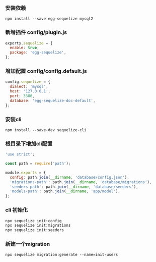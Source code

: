 ### 安装依赖
`npm install --save egg-sequelize mysql2`


### 新增插件 config/plugin.js
```js
exports.sequelize = {
  enable: true,
  package: 'egg-sequelize',
};
```

### 增加配置 config/config.default.js
```  js
config.sequelize = {
  dialect: 'mysql',
  host: '127.0.0.1',
  port: 3306,
  database: 'egg-sequelize-doc-default',
};
```

### 安装cli
`npm install --save-dev sequelize-cli`

###  根目录下增加cli配置
```js
'use strict';

const path = require('path');

module.exports = {
  config: path.join(__dirname, 'database/config.json'),
  'migrations-path': path.join(__dirname, 'database/migrations'),
  'seeders-path': path.join(__dirname, 'database/seeders'),
  'models-path': path.join(__dirname, 'app/model'),
};
```

### cli 初始化
```sh
npx sequelize init:config
npx sequelize init:migrations
npx sequelize init:seeders
```

### 新建一个migration
`npx sequelize migration:generate --name=init-users`
